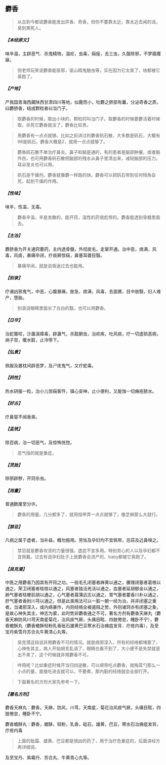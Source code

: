 ## 麝香

> 从古到今都说麝香能发出异香、奇香，但你不要靠太近，靠太近去闻的话，臭到熏死人。

##### 【本经原文】
味辛温，主辟恶气．杀鬼精物，温疟，虫毒，痫痓，去三虫，久服除邪，不梦寤魇寐。

> 倪老师玩笑说麝香能驱邪，驱山精鬼魅虫等，实在因为它太臭了，啥都被它臭跑了。

##### 【产地】
产我国青海西藏陕西甘肃四川等地，似鹿而小，牡麝之脐部有囊，分泌奇香之质，曰麝脐香，结成颗粒者曰当门子。

> 取麝香的时候，取出小块的，颗粒的叫当门子。取麝香的时候要麝活着时候取，杀死它麝香就没了，麝香比较贵。

> 用麝香有一点点就够。比如之前讲过的麝香矾石散，大多数是矾石，大概有98是矾石，麝香大概是2，就用一点点就够了。

> 麝香矾石散不单治疗鼻炎。鼻子和脑是通的，有的患者是脑部肿瘤，或者脑外伤，也可用麝香矾石散把脑部的残水从鼻子里清出来，减轻脑部的压力。耳朵发炎也可以用。

> 矾石是干燥剂，麝香就像麝一样跑的快，麝香可以把矾石带到任何犄角旮旯，起到干燥的作用。

##### 【性味】
味辛，性温，无毒。

> 麝香辛温，辛是发散的，能开窍，温性的药很彪悍的。麝香能透到骨髓里面去。

##### 【主治】
麝脐香为开关通窍要药，主内透骨髓，外彻皮毛，走窜开通。治中恶，痞满，风毒，风痰，暴痛卒闭，疗痰厥惊痫，鼻塞耳聋目翳。

> 暴痛卒闭，就是说昏迷过去也能用。

##### 【别录】
疗诸凶邪鬼气，中恶，心腹暴痛，胀急，痞满，风毒，去面黡，目中肤翳，妇人难
产，堕胎。

> 别录说眼睛里面长了白白的翳，也可以用麝香。

##### 【日华】
治蛇蚕咬，沙蛊溪瘴毒，辟蛊气，杀脏腑虫，治疟疾，吐风痰，疗一切虚损恶病，
纳子宫，暖水脏，止冷带下。
##### 【弘景】
佩服及置枕间辟恶梦，及ㄕ疰鬼气，又疗蛇毒。
##### 【药性】
热水研服一粒，治小儿惊痫客忤，镇心安神，止小便利，又能蚀一切痈疮脓水。
##### 【好古】
疗鼻窒不闻香臭。
##### 【孟铣】
除百病，治一切恶气，及惊怖恍惚。

> 恶气指的就是重症。

##### 【灵胎】
除邪辟秽，开窍杀虫。
##### 【用量】
普通数厘至分许。

> 麝香的用量。几分都多了，就用指甲弄一点点就够了，像芝麻那么大就行。

##### 【禁忌】
凡病之属于虚者，当补益，概勿施用。劳怯及孕妇均不宜佩带，忌蒜及近鼻嗅之。

> 禁忌就是麝香攻坚的力量很强，虚症不宜多用。特别劳心的人以及孕妇都不宜佩戴。过去有说孕妇肚子上放麝香会流产的，baby都被它臭跑了。

##### 【吴克潜】
中医之用麝香乃因其有开窍之功，一般毛孔闭塞者麻黄以通之，腠理闭塞者葛根以通之，荣卫闭塞者桂枝以通之，风塞者独活羌活以通之，血塞者延胡郁金以通之，肺气塞者桔梗前胡以通之，心气塞者菖蒲远志以通之，胃气塞者藿香川朴以通之，肝气塞者香附川芎以通之。但是此类用法可以一脏一腑一经为治，并非闭塞之重者。当诸邪深入，或内病暴作，内则经络全被遏阻之势，外则诸窍亦有闭塞之象，是故心神失其主，神志为蒙，此时势非麝香通之不可，著名方剂有麝香天麻丸（麝香天麻防风川芎天南星菊花，治风痰气厥，头痛目眩、四肢倦怠，睡卧不宁），麝昏蟾酥丸（麝香蟾酥轻粉乳香砒石雄黄巴豆寒水石治痈疽发背．疔疮内毒），及至宝丹紫雪丹苏合丸牛黄清心丸等。

> 吴克潜这段说非用麝香不可的情况。就是病邪深入，所有的经络都堵塞了，心神失其主，病人开始胡言乱语了，眼睛也看不到了，大小便不是失禁就是出不来了，这个时候就非用麝香不可。

> 咋用呢？比如重症时候开当归四逆散，可以顺带吃点麝香，就掏耳勺那么一小点的量，直接吃进去就可以，不要煮，那内脏的经络就会全部打开。

> 下面著名的方剂大家先参考一下。

##### 【著名方剂】

麝香天麻丸：麝香，天麻，防风，川芎，天南星，菊花治风痰气厥，头痛目眩，四肢倦怠，睡卧不宁。

麝香蟾酥丸：麝香，蟾酥，轻粉，乳香，砒石，雄黄，巴豆，寒水石治痈疽发背，疔疮内毒

> 上面的砒霜、雄黄、巴豆都是很凶的药了，用于治疗危重症的，后面讲经方再详细说。

及至宝丹、紫霉丹、苏合丸、牛黄青心丸等。